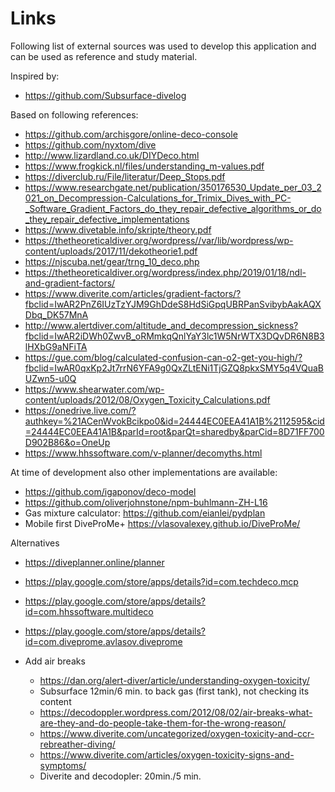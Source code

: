 # Links

Following list of external sources was used to develop this application and can be used as reference and study material.

Inspired by:

* <https://github.com/Subsurface-divelog>

Based on following references:

* <https://github.com/archisgore/online-deco-console>
* <https://github.com/nyxtom/dive>
* <http://www.lizardland.co.uk/DIYDeco.html>
* <https://www.frogkick.nl/files/understanding_m-values.pdf>
* <https://diverclub.ru/File/literatur/Deep_Stops.pdf>
* <https://www.researchgate.net/publication/350176530_Update_per_03_2021_on_Decompression-Calculations_for_Trimix_Dives_with_PC-_Software_Gradient_Factors_do_they_repair_defective_algorithms_or_do_they_repair_defective_implementations>
* <https://www.divetable.info/skripte/theory.pdf>
* <https://thetheoreticaldiver.org/wordpress//var/lib/wordpress/wp-content/uploads/2017/11/dekotheorie1.pdf>
* <https://njscuba.net/gear/trng_10_deco.php>
* <https://thetheoreticaldiver.org/wordpress/index.php/2019/01/18/ndl-and-gradient-factors/>
* <https://www.diverite.com/articles/gradient-factors/?fbclid=IwAR2PnZ6IUzTzYJM9GhDdeS8HdSiGpqUBRPanSvibybAakAQXDbq_DK57MnA>
* <http://www.alertdiver.com/altitude_and_decompression_sickness?fbclid=IwAR2iDWh0ZwvB_oRMmkqQnlYaY3lc1W5NrWTX3DQvDR6N8B3lHXbG9aNFiTA>
* <https://gue.com/blog/calculated-confusion-can-o2-get-you-high/?fbclid=IwAR0qxKp2Jt7rrN6YFA9g0QxZLtENi1TjGZQ8pkxSMY5q4VQuaBUZwn5-u0Q>
* <https://www.shearwater.com/wp-content/uploads/2012/08/Oxygen_Toxicity_Calculations.pdf>
* <https://onedrive.live.com/?authkey=%21ACenWvokBcikpo0&id=24444EC0EEA41A1B%2112595&cid=24444EC0EEA41A1B&parId=root&parQt=sharedby&parCid=8D71FF700D902B86&o=OneUp>
* <https://www.hhssoftware.com/v-planner/decomyths.html>

At time of development also other implementations are available:

* <https://github.com/igaponov/deco-model>
* <https://github.com/oliverjohnstone/npm-buhlmann-ZH-L16>
* Gas mixture calculator: <https://github.com/eianlei/pydplan>
* Mobile first DiveProMe+ <https://vlasovalexey.github.io/DiveProMe/>

Alternatives

* <https://diveplanner.online/planner>
* <https://play.google.com/store/apps/details?id=com.techdeco.mcp>
* <https://play.google.com/store/apps/details?id=com.hhssoftware.multideco>
* <https://play.google.com/store/apps/details?id=com.diveprome.avlasov.diveprome>

* Add air breaks
  * <https://dan.org/alert-diver/article/understanding-oxygen-toxicity/>
  * Subsurface 12min/6 min. to back gas (first tank), not checking its content
  * <https://decodoppler.wordpress.com/2012/08/02/air-breaks-what-are-they-and-do-people-take-them-for-the-wrong-reason/>
  * <https://www.diverite.com/uncategorized/oxygen-toxicity-and-ccr-rebreather-diving/>
  * <https://www.diverite.com/articles/oxygen-toxicity-signs-and-symptoms/>
  * Diverite and decodopler: 20min./5 min.
